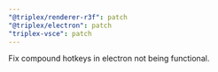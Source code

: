 ```yaml
---
"@triplex/renderer-r3f": patch
"@triplex/electron": patch
"triplex-vsce": patch
---
```


Fix compound hotkeys in electron not being functional.
